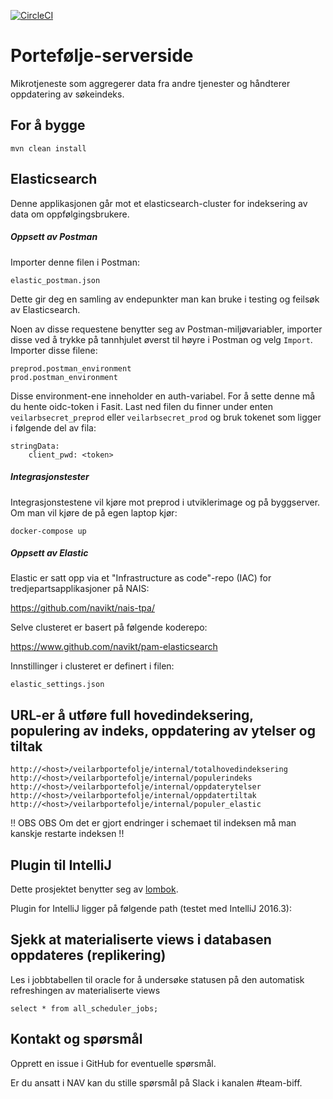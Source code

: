 [![CircleCI](https://circleci.com/gh/navikt/veilarbportefolje.svg?style=svg)](https://circleci.com/gh/navikt/veilarbportefolje)

# Portefølje-serverside

Mikrotjeneste som aggregerer data fra andre tjenester og håndterer oppdatering av søkeindeks.

## For å bygge
`mvn clean install`

## Elasticsearch

Denne applikasjonen går mot et elasticsearch-cluster for indeksering av data om oppfølgingsbrukere.

##### Oppsett av Postman
Importer denne filen i Postman:
```
elastic_postman.json
``` 
Dette gir deg en samling av endepunkter man kan bruke i testing og feilsøk av
Elasticsearch. 

Noen av disse requestene benytter seg av Postman-miljøvariabler, importer disse ved å trykke på tannhjulet øverst til
høyre i Postman og velg `Import`. Importer disse filene:
```
preprod.postman_environment
prod.postman_environment
``` 

Disse environment-ene inneholder en auth-variabel. For å sette denne må du hente oidc-token i Fasit. Last ned filen du finner under enten `veilarbsecret_preprod` eller
`veilarbsecret_prod` og bruk tokenet som ligger i følgende del av fila:

```
stringData:
    client_pwd: <token>
```

##### Integrasjonstester
Integrasjonstestene vil kjøre mot preprod i utviklerimage og på byggserver. Om man vil kjøre de på egen laptop kjør:
```.env
docker-compose up
```
##### Oppsett av Elastic
Elastic er satt opp via et "Infrastructure as code"-repo (IAC) for tredjepartsapplikasjoner på NAIS:

https://github.com/navikt/nais-tpa/

Selve clusteret er basert på følgende koderepo:

https://www.github.com/navikt/pam-elasticsearch

Innstillinger i clusteret er definert i filen:

```
elastic_settings.json
```


## URL-er å utføre full hovedindeksering, populering av indeks, oppdatering av ytelser og tiltak
```
http://<host>/veilarbportefolje/internal/totalhovedindeksering
http://<host>/veilarbportefolje/internal/populerindeks
http://<host>/veilarbportefolje/internal/oppdaterytelser
http://<host>/veilarbportefolje/internal/oppdatertiltak
http://<host>/veilarbportefolje/internal/populer_elastic

```

!! OBS OBS Om det er gjort endringer i schemaet til indeksen må man kanskje restarte indeksen !!

## Plugin til IntelliJ
Dette prosjektet benytter seg av [lombok](https://projectlombok.org).

Plugin for IntelliJ ligger på følgende path (testet med IntelliJ 2016.3):

## Sjekk at materialiserte views i databasen oppdateres (replikering)

Les i jobbtabellen til oracle for å undersøke statusen på den automatisk refreshingen av materialiserte views 

```
select * from all_scheduler_jobs;
```

## Kontakt og spørsmål
Opprett en issue i GitHub for eventuelle spørsmål.

Er du ansatt i NAV kan du stille spørsmål på Slack i kanalen #team-biff.
